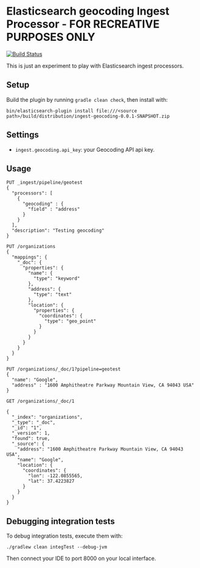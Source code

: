 # Elasticsearch geocoding Ingest Processor - FOR RECREATIVE PURPOSES ONLY

[![Build Status](https://travis-ci.org/fabiocorneti/ingest-geocoding.svg?branch=master)](https://travis-ci.org/fabiocorneti/ingest-geocoding)

This is just an experiment to play with Elasticsearch ingest processors.

## Setup

Build the plugin by running `gradle clean check`, then install with:

```
bin/elasticsearch-plugin install file:///<source path>/build/distribution/ingest-geocoding-0.0.1-SNAPSHOT.zip
```

## Settings

* `ingest.geocoding.api_key`: your Geocoding API api key.

## Usage

```
PUT _ingest/pipeline/geotest
{
  "processors": [
    {
      "geocoding" : {
        "field" : "address"
      }
    }
  ],
  "description": "Testing geocoding"
}

PUT /organizations
{
  "mappings": {
    "_doc": {
      "properties": {
        "name": {
          "type": "keyword"
        },
        "address": {
          "type": "text"
        },
        "location": {
          "properties": {
            "coordinates": {
              "type": "geo_point"
            }
          }
        }
      }
    }
  }
}

PUT /organizations/_doc/1?pipeline=geotest
{
  "name": "Google",
  "address" : "1600 Amphitheatre Parkway Mountain View, CA 94043 USA"
}

GET /organizations/_doc/1

{
  "_index": "organizations",
  "_type": "_doc",
  "_id": "1",
  "_version": 1,
  "found": true,
  "_source": {
    "address": "1600 Amphitheatre Parkway Mountain View, CA 94043 USA",
    "name": "Google",
    "location": {
      "coordinates": {
        "lon": -122.0855565,
        "lat": 37.4223827
      }
    }
  }
}
```

## Debugging integration tests

To debug integration tests, execute them with:

```
./gradlew clean integTest --debug-jvm
```

Then connect your IDE to port 8000 on your local interface.

